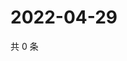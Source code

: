 # 2022-04-29

共 0 条

<!-- BEGIN WEIBO -->
<!-- 最后更新时间 Fri Apr 29 2022 13:16:25 GMT+0800 (China Standard Time) -->

<!-- END WEIBO -->
